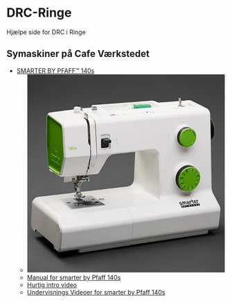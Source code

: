 # DRC-Ringe

Hjælpe side for DRC i Ringe

## Symaskiner på Cafe Værkstedet

* [SMARTER BY PFAFF™ 140s](https://frank-toyota.dk/shop/12-pfaff-symaskiner/518-pfaff-smarter-by-pfaff-140s-symaskine/ "Frank-Toyota &Oslash;sterbro ApS
")
  * ![SMARTER BY PFAFF™ 140s](./Images/smarter-by-pfaff-140s-03-secondary-images_2x__89892.jpg)
  * [Manual for smarter by Pfaff 140s](https://www.pdfmanualer.dk/pfaff/smarter-by-140s/manual)
  * [Hurtig intro video](https://youtu.be/iXiA1jqSBOE)
  * [Undervisnings Videoer for smarter by Pfaff 140s](./PFAFF_140s.md)
